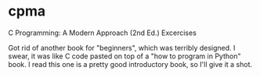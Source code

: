 # cpma
C Programming: A Modern Approach (2nd Ed.) Excercises

Got rid of another book for "beginners", which was terribly designed. I swear,
it was like C code pasted on top of a "how to program in Python" book. I read
this one is a pretty good introductory book, so I'll give it a shot.
